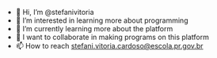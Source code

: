 - 👋 Hi, I’m @stefanivitoria
- 👀 I’m interested in learning more about programming
- 🌱 I’m currently learning more about the platform
- 💞️ I want to collaborate in making programs on this platform
- 📫 How to reach stefani.vitoria.cardoso@escola.pr.gov.br

<!---
stefanivitoria/stefanivitoria is a ✨ special ✨ repository because its `README.md` (this file) appears on your GitHub profile.
You can click the Preview link to take a look at your changes.
--->
